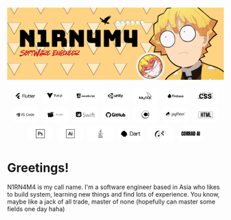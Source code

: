 <!-- More info, tips and tricks for making GitHub Profile README can be found in my article at https://towardsdatascience.com/build-a-stunning-readme-for-your-github-profile-9b80434fe5d7 -->

[![Header](assets/Github%20Header.png "Header")](assets/Github%20Header.png)

<p align="center">
    <span>
        <img src="assets/1.png" width="50px" style="background:white; border-radius:12px; padding:6px; margin:2px;" />
        <img src="assets/2.png" width="50px" style="background:white; border-radius:12px; padding:6px; margin:2px;" />
        <img src="assets/3.png" width="50px" style="background:white; border-radius:12px; padding:6px; margin:2px;" />
        <img src="assets/4.png" width="50px" style="background:white; border-radius:12px; padding:6px; margin:2px;" />
        <img src="assets/5.png" width="50px" style="background:white; border-radius:12px; padding:6px; margin:2px;" />
        <img src="assets/6.png" width="50px" style="background:white; border-radius:12px; padding:6px; margin:2px;" />
        <img src="assets/7.png" width="50px" style="background:white; border-radius:12px; padding:6px; margin:2px;" />
        <img src="assets/8.png" width="50px" style="background:white; border-radius:12px; padding:6px; margin:2px;" />
        <img src="assets/9.png" width="50px" style="background:white; border-radius:12px; padding:6px; margin:2px;" />
        <img src="assets/10.png" width="50px" style="background:white; border-radius:12px; padding:6px; margin:2px;" />
        <img src="assets/11.png" width="50px" style="background:white; border-radius:12px; padding:6px; margin:2px;" />
        <img src="assets/12.png" width="50px" style="background:white; border-radius:12px; padding:6px; margin:2px;" />
        <img src="assets/13.png" width="50px" style="background:white; border-radius:12px; padding:6px; margin:2px;" />
        <img src="assets/14.png" width="50px" style="background:white; border-radius:12px; padding:6px; margin:2px;" />
        <img src="assets/15.png" width="50px" style="background:white; border-radius:12px; padding:6px; margin:2px;" />
        <img src="assets/16.png" width="50px" style="background:white; border-radius:12px; padding:6px; margin:2px;" />
        <img src="assets/17.png" width="50px" style="background:white; border-radius:12px; padding:6px; margin:2px;" />
        <img src="assets/18.png" width="50px" style="background:white; border-radius:12px; padding:6px; margin:2px;" />
        <img src="assets/19.png" width="50px" style="background:white; border-radius:12px; padding:6px; margin:2px;" />
        <img src="assets/20.png" width="50px" style="background:white; border-radius:12px; padding:6px; margin:2px;" />
    </span>
</p>

# Greetings! 
<!-- <img src="https://raw.githubusercontent.com/MartinHeinz/MartinHeinz/master/wave.gif" width="30px" height="30px" /> -->
N1RN4M4 is my call name. I'm a software engineer based in Asia who likes to build system, learning new things and find lots of experience. You know, maybe like a jack of all trade, master of none (hopefully can master some fields one day haha)


<!-- Resources -->
<!-- Icons: https://simpleicons.org/ -->
<!-- GitHub Stats: https://github.com/anuraghazra/github-readme-stats -->
<!-- Emojis: https://emojipedia.org/emoji/ -->
<!-- HTML Emojis: https://www.fileformat.info/index.htm -->
<!-- Shields: https://shields.io/ -->
<!-- Awesome GitHub Profile README: https://github.com/abhisheknaiidu/awesome-github-profile-readme -->

